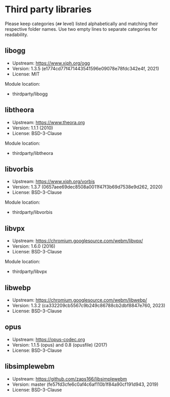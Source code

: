 # Third party libraries

Please keep categories (`##` level) listed alphabetically and matching their
respective folder names. Use two empty lines to separate categories for
readability.


## libogg

- Upstream: https://www.xiph.org/ogg
- Version: 1.3.5 (e1774cd77f471443541596e09078e78fdc342e4f, 2021)
- License: MIT

Module location:

- thirdparty/libogg


## libtheora

- Upstream: https://www.theora.org
- Version: 1.1.1 (2010)
- License: BSD-3-Clause

Module location:

- thirdparty/libtheora


## libvorbis

- Upstream: https://www.xiph.org/vorbis
- Version: 1.3.7 (0657aee69dec8508a0011f47f3b69d7538e9d262, 2020)
- License: BSD-3-Clause

Module location:

- thirdparty/libvorbis


## libvpx

- Upstream: https://chromium.googlesource.com/webm/libvpx/
- Version: 1.6.0 (2016)
- License: BSD-3-Clause

Module location:

- thirdparty/libvpx


## libwebp

- Upstream: https://chromium.googlesource.com/webm/libwebp/
- Version: 1.3.2 (ca332209cb5567c9b249c86788cb2dbf8847e760, 2023)
- License: BSD-3-Clause


## opus

- Upstream: https://opus-codec.org
- Version: 1.1.5 (opus) and 0.8 (opusfile) (2017)
- License: BSD-3-Clause


## libsimplewebm

- Upstream: https://github.com/zaps166/libsimplewebm
- Version: master (fe57fd3cfe6c0af4c6af110b1f84a90cf191d943, 2019)
- License: BSD-3-Clause
